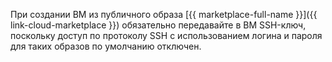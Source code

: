При создании ВМ из публичного образа [{{ marketplace-full-name }}]({{ link-cloud-marketplace }}) обязательно передавайте в ВМ SSH-ключ, поскольку доступ по протоколу SSH с использованием логина и пароля для таких образов по умолчанию отключен.